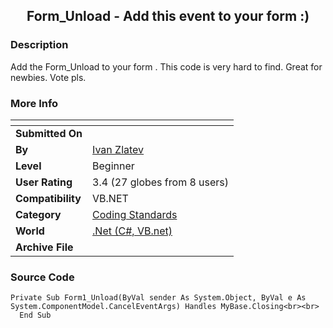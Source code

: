 ﻿<div align="center">

## Form\_Unload  \- Add this event to your form :\)


</div>

### Description

Add the Form_Unload to your form . This code is very hard to find. Great for newbies. Vote pls.
 
### More Info
 


<span>             |<span>
---                |---
**Submitted On**   |
**By**             |[Ivan Zlatev](https://github.com/Planet-Source-Code/PSCIndex/blob/master/ByAuthor/ivan-zlatev.md)
**Level**          |Beginner
**User Rating**    |3.4 (27 globes from 8 users)
**Compatibility**  |VB\.NET
**Category**       |[Coding Standards](https://github.com/Planet-Source-Code/PSCIndex/blob/master/ByCategory/coding-standards__10-33.md)
**World**          |[\.Net \(C\#, VB\.net\)](https://github.com/Planet-Source-Code/PSCIndex/blob/master/ByWorld/net-c-vb-net.md)
**Archive File**   |[](https://github.com/Planet-Source-Code/ivan-zlatev-form-unload-add-this-event-to-your-form__10-552/archive/master.zip)





### Source Code

```
Private Sub Form1_Unload(ByVal sender As System.Object, ByVal e As System.ComponentModel.CancelEventArgs) Handles MyBase.Closing<br><br>
  End Sub
```

